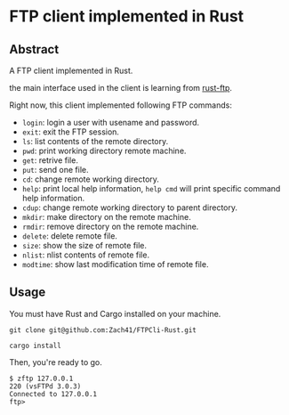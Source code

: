 # FTP client implemented in Rust

## Abstract

A FTP client implemented in Rust.

the main interface used in the client is learning from [rust-ftp](https://github.com/mattnenterprise/rust-ftp). 

Right now, this client implemented following FTP commands:

- `login`: login a user with usename and password.
- `exit`: exit the FTP session.
- `ls`: list contents of the remote directory.
- `pwd`: print working directory remote machine.
- `get`: retrive file.
- `put`: send one file.
- `cd`: change remote working directory.
- `help`: print local help information, `help cmd` will print specific command help information.
- `cdup`: change remote working directory to parent directory.
- `mkdir`: make directory on the remote machine.
- `rmdir`: remove directory on the remote machine.
- `delete`: delete remote file.
- `size`: show the size of remote file.
- `nlist`: nlist contents of remote file.
- `modtime`: show last modification time of remote file.

## Usage

You must have Rust and Cargo installed on your machine. 

```shell
git clone git@github.com:Zach41/FTPCli-Rust.git

cargo install	
```

Then, you're ready to go.

```shell
$ zftp 127.0.0.1
220 (vsFTPd 3.0.3)
Connected to 127.0.0.1
ftp> 
```